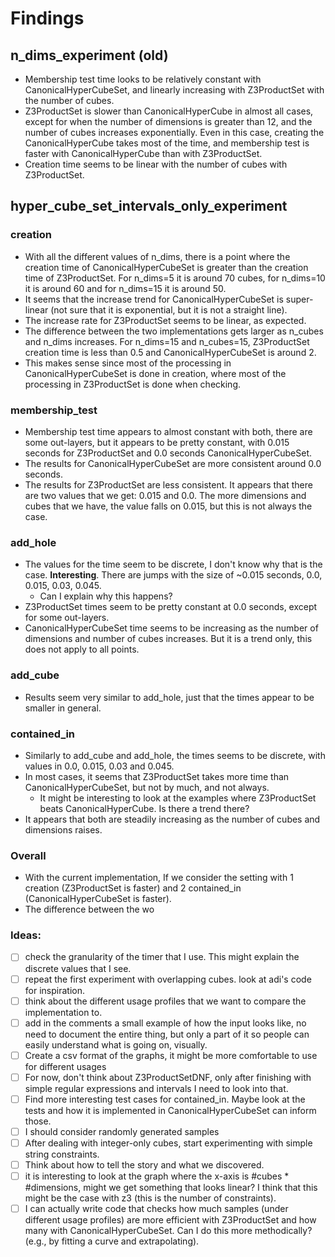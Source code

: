 # Findings

## n_dims_experiment (old)

- Membership test time looks to be relatively constant with CanonicalHyperCubeSet, 
and linearly increasing with Z3ProductSet with the number of cubes.
- Z3ProductSet is slower than CanonicalHyperCube in almost all cases, except for 
when the number of dimensions is greater than 12, and the number of cubes increases exponentially.
Even in this case, creating the CanonicalHyperCube takes most of the time, and membership test is faster
with CanonicalHyperCube than with Z3ProductSet.
- Creation time seems to be linear with the number of cubes with Z3ProductSet.

## hyper_cube_set_intervals_only_experiment

### creation
- With all the different values of n_dims, there is a point where the creation time of 
CanonicalHyperCubeSet is greater than the creation time of Z3ProductSet. 
For n_dims=5 it is around 70 cubes, for n_dims=10 it is around 60 and for 
n_dims=15 it is around 50.
- It seems that the increase trend for CanonicalHyperCubeSet is super-linear
(not sure that it is exponential, but it is not a straight line).
- The increase rate for Z3ProductSet seems to be linear, as expected.
- The difference between the two implementations gets larger as n_cubes 
and n_dims increases. For n_dims=15 and n_cubes=15, 
Z3ProductSet creation time is less than 0.5 and CanonicalHyperCubeSet is around 2.
- This makes sense since most of the processing in CanonicalHyperCubeSet is done
in creation, where most of the processing in Z3ProductSet is done when checking.

### membership_test
- Membership test time appears to almost constant with both, 
there are some out-layers, but it appears to be pretty constant, 
with 0.015 seconds for Z3ProductSet and 0.0 seconds CanonicalHyperCubeSet.
- The results for CanonicalHyperCubeSet are more consistent around 0.0 seconds.
- The results for Z3ProductSet are less consistent. 
It appears that there are two values that we get: 0.015 and 0.0. 
The more dimensions and cubes that we have, the value falls on 0.015, 
but this is not always the case.

### add_hole
- The values for the time seem to be discrete, I don't know why that is the case. **Interesting**. 
There are jumps with the size of ~0.015 seconds, 0.0, 0.015, 0.03, 0.045.
  - Can I explain why this happens? 
- Z3ProductSet times seem to be pretty constant at 0.0 seconds, except for some out-layers.
- CanonicalHyperCubeSet time seems to be increasing as the number of dimensions and number of cubes increases.
But it is a trend only, this does not apply to all points. 

### add_cube
- Results seem very similar to add_hole, just that the times appear to be smaller in general.

### contained_in 
- Similarly to add_cube and add_hole, the times seems to be discrete, with values in 0.0, 0.015, 0.03 and 0.045.
- In most cases, it seems that Z3ProductSet takes more time than CanonicalHyperCubeSet, but not by much, and not always.
  - It might be interesting to look at the examples where Z3ProductSet beats CanonicalHyperCube. Is there a trend there?
- It appears that both are steadily increasing as the number of cubes and dimensions raises.

### Overall 
- With the current implementation, If we consider the setting with 1 creation (Z3ProductSet is faster) 
and 2 contained_in (CanonicalHyperCubeSet is faster). 
- The difference between the wo

### Ideas:
- [ ] check the granularity of the timer that I use. This might explain the discrete values that I see.
- [ ] repeat the first experiment with overlapping cubes. look at adi's code for inspiration.
- [ ] think about the different usage profiles that we want to compare the implementation to.
- [ ] add in the comments a small example of how the input looks like, no need to document the entire thing, but only
a part of it so people can easily understand what is going on, visually.
- [ ] Create a csv format of the graphs, it might be more comfortable to use for different usages
- [ ] For now, don't think about Z3ProductSetDNF, only after finishing with simple regular expressions and intervals I 
need to look into that.
- [ ] Find more interesting test cases for contained_in. Maybe look at the tests and how it is implemented in 
CanonicalHyperCubeSet can inform those.
- [ ] I should consider randomly generated samples
- [ ] After dealing with integer-only cubes, start experimenting with simple string constraints.
- [ ] Think about how to tell the story and what we discovered.
- [ ] it is interesting to look at the graph where the x-axis is #cubes * #dimensions, might we get something that 
looks linear? I think that this might be the case with z3 (this is the number of constraints).
- [ ] I can actually write code that checks how much samples (under different usage profiles) are more efficient with 
Z3ProductSet and how many with CanonicalHyperCubeSet. Can I do this more methodically? 
(e.g., by fitting a curve and extrapolating).
